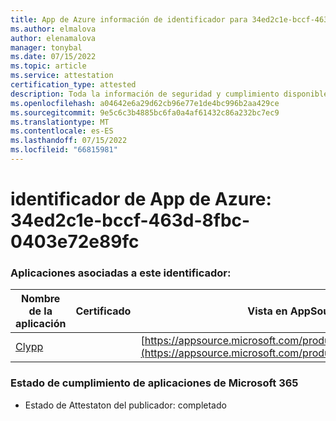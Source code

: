 ```yaml
---
title: App de Azure información de identificador para 34ed2c1e-bccf-463d-8fbc-0403e72e89fc
ms.author: elmalova
author: elenamalova
manager: tonybal
ms.date: 07/15/2022
ms.topic: article
ms.service: attestation
certification_type: attested
description: Toda la información de seguridad y cumplimiento disponible para 34ed2c1e-bccf-463d-8fbc-0403e72e89fc.
ms.openlocfilehash: a04642e6a29d62cb96e77e1de4bc996b2aa429ce
ms.sourcegitcommit: 9e5c6c3b4885bc6fa0a4af61432c86a232bc7ec9
ms.translationtype: MT
ms.contentlocale: es-ES
ms.lasthandoff: 07/15/2022
ms.locfileid: "66815981"
---
```

# <a name="azure-app-id-34ed2c1e-bccf-463d-8fbc-0403e72e89fc"></a>identificador de App de Azure: 34ed2c1e-bccf-463d-8fbc-0403e72e89fc


### <a name="apps-associated-with-this-id"></a>Aplicaciones asociadas a este identificador:
| **Nombre de la aplicación** | **Certificado** | **Vista en AppSource** |
|--------------|---------------|-----------------------|
| [Clypp](../forward/WA200003621.md) |  | [https://appsource.microsoft.com/product/office/WA200003621](https://appsource.microsoft.com/product/office/WA200003621) |

### <a name="microsoft-365-app-compliance-status"></a>Estado de cumplimiento de aplicaciones de Microsoft 365
- Estado de Attestaton del publicador: completado
